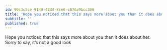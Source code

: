 ```yaml
---
id: 99c3c5ce-9149-4234-8ce6-c076a9bcc306
title: 'Hope you noticed that this says more about you than it does about her.'
subtitle: ''
published: true
---
```




Hope you noticed that this says more about you than it does about her. Sorry to say, it’s not a good look

